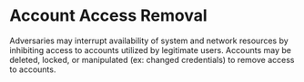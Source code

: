 # Account Access Removal

Adversaries may interrupt availability of system and network resources by inhibiting access to accounts utilized by legitimate users. Accounts may be deleted, locked, or manipulated (ex: changed credentials) to remove access to accounts.